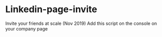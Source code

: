 # Linkedin-page-invite
Invite your friends at scale (Nov 2019)
Add this script on the console on your company page
